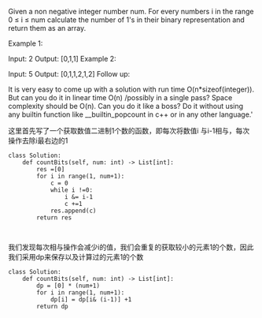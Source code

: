 Given a non negative integer number num. For every numbers i in the range 0 ≤ i ≤ num calculate the number of 1's in their binary representation and return them as an array.

Example 1:

Input: 2
Output: [0,1,1]
Example 2:

Input: 5
Output: [0,1,1,2,1,2]
Follow up:

It is very easy to come up with a solution with run time O(n*sizeof(integer)). But can you do it in linear time O(n) /possibly in a single pass?
Space complexity should be O(n).
Can you do it like a boss? Do it without using any builtin function like __builtin_popcount in c++ or in any other language.'

这里首先写了一个获取数值二进制1个数的函数，即每次将数值i 与i-1相与，每次操作去除i最右边的1  
```
class Solution:
    def countBits(self, num: int) -> List[int]:
        res =[0]
        for i in range(1, num+1):
            c = 0
            while i !=0:
                i &= i-1
                c +=1
            res.append(c)
        return res
                
        
```
我们发现每次相与操作会减少i的值，我们会重复的获取较小的元素1的个数，因此我们采用dp来保存以及计算过的元素1的个数
```
class Solution:
    def countBits(self, num: int) -> List[int]:
        dp = [0] * (num+1)
        for i in range(1, num+1):
            dp[i] = dp[i& (i-1)] +1
        return dp
```

